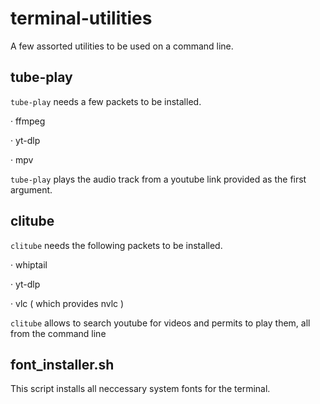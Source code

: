 # terminal-utilities
A few assorted utilities to be used on a command line.

## tube-play

`tube-play` needs a few packets to be installed.

· ffmpeg

· yt-dlp

· mpv

`tube-play` plays the audio track from a youtube link provided as the first argument.


## clitube

`clitube` needs the following packets to be installed.

· whiptail

· yt-dlp

· vlc ( which provides nvlc )

`clitube` allows to search youtube for videos and permits to play them, all from the command line

## font_installer.sh

This script installs all neccessary system fonts for the terminal.

## 
